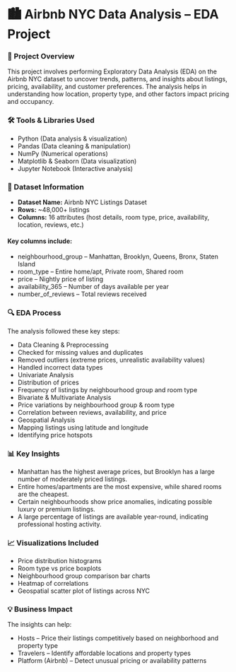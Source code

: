 # 🏙️ Airbnb NYC Data Analysis – EDA Project
### 📌 Project Overview
This project involves performing Exploratory Data Analysis (EDA) on the Airbnb NYC dataset to uncover trends, patterns, and insights about listings, pricing, availability, and customer preferences. The analysis helps in understanding how location, property type, and other factors impact pricing and occupancy.

### 🛠 Tools & Libraries Used
- Python (Data analysis & visualization)
- Pandas (Data cleaning & manipulation)
- NumPy (Numerical operations)
- Matplotlib & Seaborn (Data visualization)
- Jupyter Notebook (Interactive analysis)

### 📂 Dataset Information
- **Dataset Name:** Airbnb NYC Listings Dataset
- **Rows:** ~48,000+ listings
- **Columns:** 16 attributes (host details, room type, price, availability, location, reviews, etc.)
#### Key columns include:
- neighbourhood_group – Manhattan, Brooklyn, Queens, Bronx, Staten Island
- room_type – Entire home/apt, Private room, Shared room
- price – Nightly price of listing
- availability_365 – Number of days available per year
- number_of_reviews – Total reviews received

### 🔍 EDA Process
The analysis followed these key steps:
- Data Cleaning & Preprocessing
- Checked for missing values and duplicates
- Removed outliers (extreme prices, unrealistic availability values)
- Handled incorrect data types
- Univariate Analysis
- Distribution of prices
- Frequency of listings by neighbourhood group and room type
- Bivariate & Multivariate Analysis
- Price variations by neighbourhood group & room type
- Correlation between reviews, availability, and price
- Geospatial Analysis
- Mapping listings using latitude and longitude
- Identifying price hotspots

### 📊 Key Insights
- Manhattan has the highest average prices, but Brooklyn has a large number of moderately priced listings.
- Entire homes/apartments are the most expensive, while shared rooms are the cheapest.
- Certain neighbourhoods show price anomalies, indicating possible luxury or premium listings.
- A large percentage of listings are available year-round, indicating professional hosting activity.

### 📈 Visualizations Included
- Price distribution histograms
- Room type vs price boxplots
- Neighbourhood group comparison bar charts
- Heatmap of correlations
- Geospatial scatter plot of listings across NYC

### 💡 Business Impact
The insights can help:
- Hosts – Price their listings competitively based on neighborhood and property type
- Travelers – Identify affordable locations and property types
- Platform (Airbnb) – Detect unusual pricing or availability patterns

